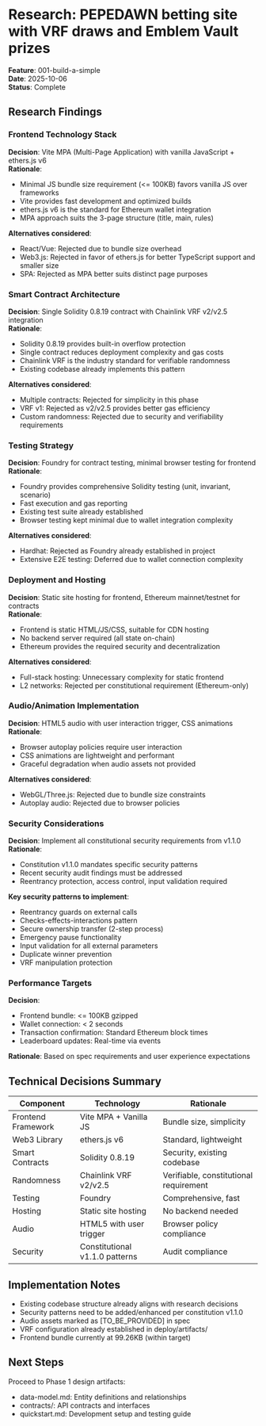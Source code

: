 # Research: PEPEDAWN betting site with VRF draws and Emblem Vault prizes

**Feature**: 001-build-a-simple  
**Date**: 2025-10-06  
**Status**: Complete

## Research Findings

### Frontend Technology Stack

**Decision**: Vite MPA (Multi-Page Application) with vanilla JavaScript + ethers.js v6  
**Rationale**: 
- Minimal JS bundle size requirement (<= 100KB) favors vanilla JS over frameworks
- Vite provides fast development and optimized builds
- ethers.js v6 is the standard for Ethereum wallet integration
- MPA approach suits the 3-page structure (title, main, rules)

**Alternatives considered**: 
- React/Vue: Rejected due to bundle size overhead
- Web3.js: Rejected in favor of ethers.js for better TypeScript support and smaller size
- SPA: Rejected as MPA better suits distinct page purposes

### Smart Contract Architecture

**Decision**: Single Solidity 0.8.19 contract with Chainlink VRF v2/v2.5 integration  
**Rationale**:
- Solidity 0.8.19 provides built-in overflow protection
- Single contract reduces deployment complexity and gas costs
- Chainlink VRF is the industry standard for verifiable randomness
- Existing codebase already implements this pattern

**Alternatives considered**:
- Multiple contracts: Rejected for simplicity in this phase
- VRF v1: Rejected as v2/v2.5 provides better gas efficiency
- Custom randomness: Rejected due to security and verifiability requirements

### Testing Strategy

**Decision**: Foundry for contract testing, minimal browser testing for frontend  
**Rationale**:
- Foundry provides comprehensive Solidity testing (unit, invariant, scenario)
- Fast execution and gas reporting
- Existing test suite already established
- Browser testing kept minimal due to wallet integration complexity

**Alternatives considered**:
- Hardhat: Rejected as Foundry already established in project
- Extensive E2E testing: Deferred due to wallet connection complexity

### Deployment and Hosting

**Decision**: Static site hosting for frontend, Ethereum mainnet/testnet for contracts  
**Rationale**:
- Frontend is static HTML/JS/CSS, suitable for CDN hosting
- No backend server required (all state on-chain)
- Ethereum provides the required security and decentralization

**Alternatives considered**:
- Full-stack hosting: Unnecessary complexity for static frontend
- L2 networks: Rejected per constitutional requirement (Ethereum-only)

### Audio/Animation Implementation

**Decision**: HTML5 audio with user interaction trigger, CSS animations  
**Rationale**:
- Browser autoplay policies require user interaction
- CSS animations are lightweight and performant
- Graceful degradation when audio assets not provided

**Alternatives considered**:
- WebGL/Three.js: Rejected due to bundle size constraints
- Autoplay audio: Rejected due to browser policies

### Security Considerations

**Decision**: Implement all constitutional security requirements from v1.1.0  
**Rationale**:
- Constitution v1.1.0 mandates specific security patterns
- Recent security audit findings must be addressed
- Reentrancy protection, access control, input validation required

**Key security patterns to implement**:
- Reentrancy guards on external calls
- Checks-effects-interactions pattern
- Secure ownership transfer (2-step process)
- Emergency pause functionality
- Input validation for all external parameters
- Duplicate winner prevention
- VRF manipulation protection

### Performance Targets

**Decision**: 
- Frontend bundle: <= 100KB gzipped
- Wallet connection: < 2 seconds
- Transaction confirmation: Standard Ethereum block times
- Leaderboard updates: Real-time via events

**Rationale**: Based on spec requirements and user experience expectations

## Technical Decisions Summary

| Component | Technology | Rationale |
|-----------|------------|-----------|
| Frontend Framework | Vite MPA + Vanilla JS | Bundle size, simplicity |
| Web3 Library | ethers.js v6 | Standard, lightweight |
| Smart Contracts | Solidity 0.8.19 | Security, existing codebase |
| Randomness | Chainlink VRF v2/v2.5 | Verifiable, constitutional requirement |
| Testing | Foundry | Comprehensive, fast |
| Hosting | Static site hosting | No backend needed |
| Audio | HTML5 with user trigger | Browser policy compliance |
| Security | Constitutional v1.1.0 patterns | Audit compliance |

## Implementation Notes

- Existing codebase structure already aligns with research decisions
- Security patterns need to be added/enhanced per constitution v1.1.0
- Audio assets marked as [TO_BE_PROVIDED] in spec
- VRF configuration already established in deploy/artifacts/
- Frontend bundle currently at 99.26KB (within target)

## Next Steps

Proceed to Phase 1 design artifacts:
- data-model.md: Entity definitions and relationships
- contracts/: API contracts and interfaces  
- quickstart.md: Development setup and testing guide